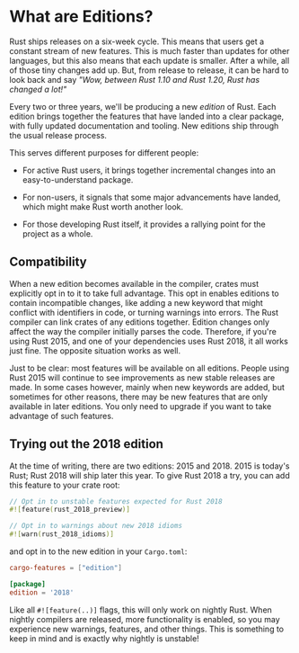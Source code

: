 # What are Editions?

Rust ships releases on a six-week cycle. This means that users get a constant
stream of new features. This is much faster than updates for other languages,
but this also means that each update is smaller.  After a while, all of those
tiny changes add up. But, from release to release, it can be hard to look back
and say *"Wow, between Rust 1.10 and Rust 1.20, Rust has changed a lot!"*

Every two or three years, we'll be producing a new *edition* of Rust. Each
edition brings together the features that have landed into a clear package, with
fully updated documentation and tooling. New editions ship through the usual
release process.

This serves different purposes for different people:

- For active Rust users, it brings together incremental changes into an
  easy-to-understand package.

- For non-users, it signals that some major advancements have landed, which
  might make Rust worth another look.

- For those developing Rust itself, it provides a rallying point for the project as a
  whole.

## Compatibility

When a new edition becomes available in the compiler, crates must explicitly opt
in to it to take full advantage. This opt in enables editions to contain
incompatible changes, like adding a new keyword that might conflict with
identifiers in code, or turning warnings into errors. The Rust compiler can link
crates of any editions together. Edition changes only affect the way the
compiler initially parses the code. Therefore, if you're using Rust 2015, and
one of your dependencies uses Rust 2018, it all works just fine. The opposite
situation works as well.

Just to be clear: most features will be available on all editions.
People using Rust 2015 will continue to see improvements as new stable releases are made.
In some cases however, mainly when new keywords are added, but sometimes for other reasons,
there may be new features that are only available in later editions.
You only need to upgrade if you want to take advantage of such features.

## Trying out the 2018 edition

At the time of writing, there are two editions: 2015 and 2018. 2015 is today's
Rust; Rust 2018 will ship later this year. To give Rust 2018 a try, you can
add this feature to your crate root:

```rust
// Opt in to unstable features expected for Rust 2018
#![feature(rust_2018_preview)]

// Opt in to warnings about new 2018 idioms
#![warn(rust_2018_idioms)]
```

and opt in to the new edition in your `Cargo.toml`:

```toml
cargo-features = ["edition"]

[package]
edition = '2018'
```

Like all `#![feature(..)]` flags, this will only work on nightly Rust.
When nightly compilers are released, more functionality is enabled,
so you may experience new warnings, features, and other things.
This is something to keep in mind and is exactly why nightly is unstable!
